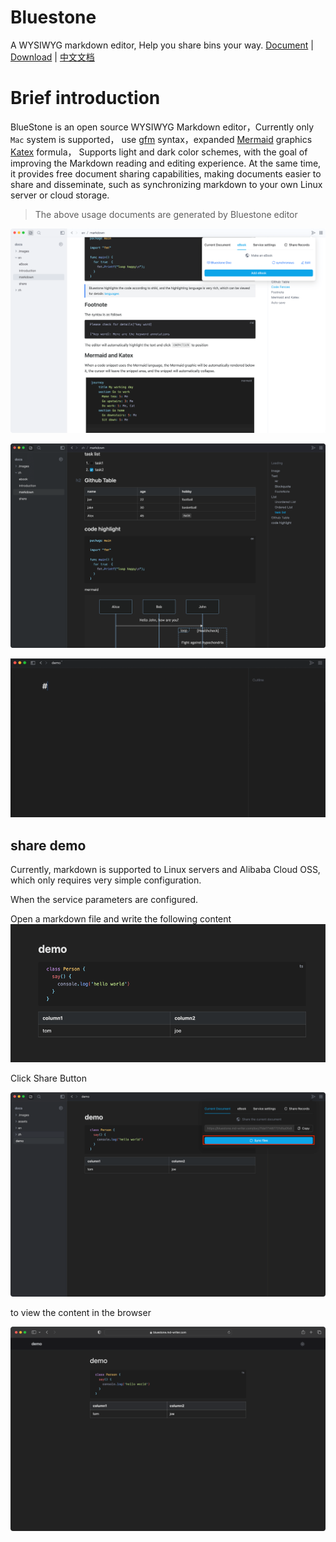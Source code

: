 # Bluestone
A WYSIWYG markdown editor, Help you share bins your way.
[Document](https://bluestone.md-writer.com/book/docs) |
[Download](https://github.com/1943time/bluestone/releases/latest)
| [中文文档](https://bluestone.md-writer.com/book/zh-doc)


# Brief introduction

BlueStone is an open source WYSIWYG Markdown editor，Currently only `Mac` system is supported，
use [gfm](https://github.github.com/gfm/) syntax，expanded [Mermaid](https://mermaid.js.org/) graphics [Katex](https://katex.org/) formula，
Supports light and dark color schemes, with the goal of improving the Markdown reading and editing experience.
At the same time, it provides free document sharing capabilities, making documents easier to share and disseminate,
such as synchronizing markdown to your own Linux server or cloud storage.

> The above usage documents are generated by Bluestone editor

![](./docs/.images/V4bGpywmCYtpVwFx7NiH4.png)

![](./docs/.images/JB6DVdZ4sDQoNukOhzHdc.png)

![](./docs/assets/share-demo2.gif)

## share demo

Currently, markdown is supported to Linux servers and Alibaba Cloud OSS, which only requires very simple configuration.

When the service parameters are configured.

Open a markdown file and write the following content
![](./docs/assets/input.png)

Click Share Button

![](./docs/assets/start-share.png)

to view the content in the browser

![](./docs/assets/share-result.png)


